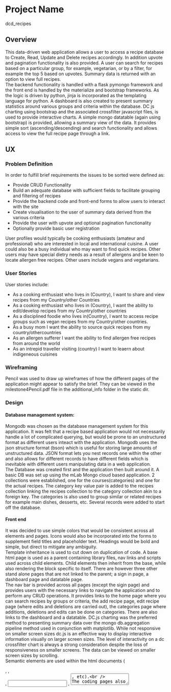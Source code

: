 # Project Name #
dcd_recipes
## Overview ##
This data-driven web application  allows a user to access a recipe database to Create, Read, Update and 
Delete recipes accordingly. In addition upvote and pagination functionality is also provided. A user can 
search for recipes based on a particular group, for example, vegetarian, or by a filter, for example the 
top 5 based on upvotes. Summary data is returned with an option to view full recipes.  
The backend functionality is handled with a flask pymongo framework and the front end is handled by the 
materialize and bootstrap frameworks.  As the logic is driven by python, jinja is incorporated as the 
templating language for python.  A dashboard is also created to present summary statistics around various 
groups and criteria within the database. DC js charting using bootstrap and the associated crossfilter 
javascript files, is used to provide interactive charts. A simple mongo datatable (again using bootstrap) is 
provided, allowing a summary view of the data. It provides simple sort (ascending/descending) and search 
functionality and allows access to view the full recipe page through a link.
## UX ##
### Problem Definition ###
In order to fulfill brief requirements the issues to be sorted were defined as:
* Provide CRUD Functionality 
* Build an adequate database with sufficient fields to facilitate grouping and filtering of recipes 
* Provide the backend code and front-end forms to allow users to interact with the site 
* Create visualisation to the user of summary data derived from the various criteria 
* Provide the user with upvote and optional pagination functionality 
* Optionally provide basic user registration

User profiles would typically be cooking enthusiasts (amateur and professional) who are interested in local
and international cuisine. A user could also be a busy individual who may want to find quick recipes. Other 
users may have special dietry needs as a result of allergens and be keen to locate allergen free recipes. 
Other users include vegans and vegetarians.  

### User Stories ###
User stories include:
* As a cooking enthusiast who lives in (Country), I want to share and view recipes from my Country/other Countries
* As a cooking enthusiast  who lives in (Country), I want the ability to edit/develop recipes from my Country/other countries
* As a disciplined foodie  who lives in(Country), I want to access recipe groups such as vegan recipes from my Country/other countries.
* As a busy mom I want the ability to source quick recipes from my country/othercountries
* As an allergen sufferer I want the ability to find allergen free recipes from around the world
* As an intrepid traveller visiting (country) I want to leaern about indigeneous cuisines

### Wireframing ###
Pencil was used to draw up wireframes of how the different pages of the application might appear to satisfy 
the brief. They can be viewed in the milestone4Pencil.pdf file in the additional_info folder in the static
dir.

### Design ###
#### Database management system: ####
Mongodb was chosen as the database management system for this application. It was felt that a recipe based 
application would not necessarily handle a lot of complicated querying, but would be prone to an unstructured
format as different users inteact with the application. Mongodb uses the json structure format (bson) which 
is useful for storing large amounts of unstructured data. JSON  format lets you nest records one within the 
other and also allows for different records to have different fields which is inevitable with different 
users manipulating data in a web application.   
The Database was created first and the application then built around it.  A basic DB was set up using the 
mLab Mongo cloud based application. 2 collections were established, one for the courses(categories) and one 
for the actual recipes. The category key value pair is added to the recipes collection linking the recipes 
collection to the  category collection akin to a foreign key. The categories is also used to group similar 
or related recipes for example main dishes, desserts, etc. Several records were added to start off the 
database.  
#### Front end ####
It was decided to use simple colors that would be consistent across all elements and pages. Icons would also
be incorporated into the forms to supplement field titles and placeholder text. Headings would be bold and
simple, but direct to mitigate any ambiguity.  
Template inheritance is used to cut down on duplication of code. A base html page is used as a parent 
containing library files, nav links and scripts used across child elements. Child elements then inherit 
from the base, while also rendering the block specific to itself. There are however three other stand alone 
pages that are not linked to the parent; a sign in page, a dashboard page and datatable page.  
The nav bar is provided across all pages (except the sigin page) and provides users with the necessary links 
to navigate the application and to perform any CRUD operations. It provides links to the home page where you 
can search recipes by groups or criteria, the add recipe page, edit recipe page (where edits and deletions 
are carried out), the categories page where additions, deletions and edits can be done on categories. There 
are also links to the dashboard and a datatable.
DC.js charting was the preferred method to presenting summary data over the mongo db.aggregation pipeline 
method used in conjunction with matplotlib.  While not responsive on smaller screen sizes dc.js is an 
effective way to display interactive information visually on larger screen sizes. The level of interactivity
on a dc crossfilter chart is always a strong consideration despite the loss of responsiveness on smaller
screens. The data can be viewed on smaller screen sizes by scrolling.  
Semantic elements are used within the html documents (<section>, <img>, <form>,  <input> , <textarea>, etc).  
The coding pages also contain comments providing information on the various sections and functions.
The materialize classes center-align, responsive-img, input-field, collapsible and btn btn_small 
(in conjunction with jQuery where necessary) are used extensively to add styling and provide functionality.   
The material-icons class is used to provide visual intuitiveness in the forms.
Where bootstrap is used classes such as text-center, text-primary, table-responsive, table-striped are used 
to add styling and provide functionality. A separate style sheet provides styling for custom elements and 
to override bootstrap styles where the materialize theme is continued throughout all pages in relation to 
the nav-bar and buttons.

## Features ##
The features are described below.
### Existing Features ###
*Feature 1* Initial signin page to ensure only those interested enter the site. Initial access to the web 
application is via a sign in page which directs you to the home page on successful sign in. There is some 
front end validation in that some special characters are not allowed. This is the only way to access the 
application. Materialize is added to the page to give a color theme to the submit button but this is not 
a child template as nav bar elements giving acess to all elements are not desired.  
*Feature 2* Slideshow with recipe images on the home page. Some jQuery is used to drive the slideshow.  
*Feature 3* Select option drop down links on the home page to search recipes by group or filtered criteria. 
These links redirect to the respective urls, rendering summary pages which in turn link to a full view of 
the recipe or back to the home page. A simple jQuery function triggers each link. Recipes are listed alphabetically
except in cases were they are returned by filtered criteria such as top 5 by upvote or by recently added. 
Summary recipes returned by a group search, also contain a link to the dashboard at the top of each page.  
*Feature 4* Add a recipe form with submit and cancel buttons. The add recipe link presents a materialize 
styled html form with the various input fields.  All fields are required and contain other front end 
validation measures specific to the field. This is necessary as accurate calculations and graphs depend on 
consistency per field.  A datepicker is used to select dates which, ensures all dates  entered by users are 
uniform. Other fields only allow specific characters and some format as capitalized. For example Ireland 
and ireland will produce separate sets of data for a given circumstance. Thus it is necessary to ensure 
that only Ireland is returned, rather than both formats. Placeholders contain text giving direction/instructions 
on input. A submit button at the end of this form calls a function to add the data to the database in 
dictionary format, before redirecting back to the edit recipes page.  
*Feature 5* Edit recipe form with delete and edit buttons. This page lists all recipes alphabetically by name 
and category. Clicking on the edit button presents an edit form exactly as the add form, except that existing 
values are rendered and can be overwritten with an edit. A submit button at the end of this form calls a 
function to update the document fields to the database, before redirecting back to the edit recipes page. 
There is also an option (button) to cancel the edit if so desired. The delete button will raise an alert 
asking if recipe should be deleted. Click ok or cancel as appropriate.  
*Feature 6* The view categories page presents a list of categories with buttons to edit, add or delete a 
category. (This functionality is a clone of the CRUD functionality provided for the recipes).  
*Feature 7* Full view recipe format. The full view page allows a user to view the complete recipe with all 
fields. The page presents the field name with dropdown, which can then be clicked to reveal the info. There 
is a button for upvoting and a button to return to the home page. Upvoting can only occur in full page view.
*Feature 8* Upvote functionality. The upvote field is presented as a read only field and set to 0 for the first 
edition of a recipe. This field is incorporated into the form, as the other fields and gets incremented on 
upvote using the $inc operator. There is no user interaction while adding or editing the upvote field.  Once 
upvoted the user is redirected back to the home page rather than back to the full recipe page. This is done 
to prevent continual revoting as functionality to only allow one vote per user is not yet present. On successful 
upvote a flash message confirms that the upvote has been successful providing user-feedback, for a positive 
user experience.  
*Feature 9* Flask pagination (as per the flask documentation) is used for all search return views that will 
render more than 10 documents in the browser window. In general documents are sorted ascending by recipe 
name for convenience except where specifically filtered under a criterion (example number of upvotes or quick 
recipes, etc). Having an ordered sort mode in conjunction with pagination enables a user to quickly cycle 
through the pages to get to the desired location.   
*Feature 10* The interactive dashboard presents several number boxes and charts giving a visual representation 
of the recipes based on various criteria. Number boxes list the total recipes currently in the application 
along with the numbers of vegan and vegetarian recipes. One pie chart reveals the total number of recipes per
category (course). Another shows the total number of allergens by type and includes the number of recipes with
no known allergens. A bar chart shows the number of recipes by country of origin. One stacked bar chart shows 
the number of recipes by type (vegan, etc) and course. Another shows the number of recipes by type (vegan, etc)
and allergens.  
*Feature 11* A mongo datatable styled by bootstrap, (with some elements overwritten to the materialize 
formats) presents a summary list of the recipes by criteria such as category, date added, country etc. It 
allows quick search and view of the summary data and each row also has a link button to view the full recipe. 
Note: that the standard bootstrap datatable theme is used and these libraries do not support responsive 
design. However the datatable can be viewed on smaller screens by scrolling.  
### Features left to implement ###
At this point in time, user details are not stored or incorporated into the database to track upvoting or 
associate a particular user  with a particular recipe. This is something to consider with future development 
of the application where greater security and validation would be necessary to ensure that users do not 
delete recipes uploaded by others.  
Form validation on the server side is not covered but is something  to be covered in future development of 
this application as a standard and robust belt and braces exercise.  
There is also potential to add other charts depending on user preferences.
## Technologies used ##
[Materialize](https://materializecss.com/):     
All html templates dealing with the recipes and categories are rendered in the materialize standard version 
front-end  development framework. It is simple to use, is supported across devices, is responsive and 
presents functionality intuitively for a positive user experience. The accordion collapsible component is 
used for displaying document data, disabled where not required. Data is bound to this in the template by 
dynamically creating a list item for each document returned. However any pages using flask pagination may 
not be fully responsive and some scrolling may be necessary. The pagination info bar has been aligned to 
the left of its div to enhance full responsiveness, but full responsiveness on all small screen devices 
is not guranteed.  
[Bootstrap](https://startbootstrap.com/):   
A bootstrap roundabout theme is used to style the dashboard and datatable page with styles overwtitten by 
the materialize formats to give consistency throughout all pages.  
[Bootstrap datatable](https://datatables.net/examples/styling/bootstrap.html):  
Provides styles , pagination and search function to the data table.  
[jQuery](https://jquery.com/):  
A separate script file has been written for the chart elements but the other script (30 odd lines in total) 
has been kept within the html documents. The base html contains a script section with jQuery scripts to 
initialise the various elements of materialize, to enforce text formats within the html forms and to trigger 
the drop down search links in the home page. The index page contains some jQuery script to drive the 
slideshow. The edit page contains some jQuery (due to a bug) to bind the date associated with the task to 
the field. Thus script is required in the parent and child. The view_table template contains a few lines of 
jQuery for the datatable (bootstrap library).

## Testing ##
Testing was mainly done by writing code and producing output and analysing issues found. The approach.pdf 
located in the additional_info folder, outlines the methodology used and issues encountered.

The additional-info folder contains some additional files detailing background information relating to the 
project. Links also shown in acknowledgements below.
*approach.pdf* Outlines the approach used with the python end and issues encountered.  
*methodsTest.pdf* This file outlines some tests run in the ide to view output from the methods illustrated
within the mongodb and pymongo documentation.  
*additional-infoMP4.pdf* Lists other code sources consulted in completing this application. Also lists information 
sources and any references to licenses.
## Deployment ##
The repository for this site is located at https://github.com/vmcggh18/dcd_recDoc-mp4  
The repo can be downloaded as a zip file for installation into a local ide. When installed locally, check 
for any dependencies that need to be installed to run it, by checking the requirements.txt file. Then just 
select the app.py file and click run to view in the browser.      
Alternatively the working application can be viewed at https://dcd-online-rec.herokuapp.com/  
## Credits ##
### Content ###
Recipes used in this application are sourced from:  
Source: National Heart, Lung, and Blood Institute; National Institutes of Health; U.S.
Department of Health and Human Services https://www.nhlbi.nih.gov/health-topics/publications-and-resources    
http://www.eat-vegan.rocks    
https://damndelicious.net/2014/10/13/easy-homemade-ramen/  
### Media ###
The images used in this application are sourced from:  
https://www.pexels.com/photo/food-on-white-background-256318/  
https://burst.shopify.com/photos/breakfast-from-above  
### Acknowledgments ###
The sources below provided inspiration for this application:
#### Code Institute ####
Code Institute Module 8 Data Driven Development Module 
#### Other Documentation Consulted ####
[Mongodb documentation:](https://docs.mongodb.com/)  
[pymongo docs:](https://api.mongodb.com/python/current/)  
[flask:](http://flask.pocoo.org/)  
[flask pagination:](http://flask.pocoo.org/snippets/44/)  
[Restrict special characters with jQuery](https://stackoverflow.com/questions/21331576/restrict-special-characters-using-jquery)  
[Auto-capitalize-first-letter-of-every-word-in-input-fields](https://stackoverflow.com/questions/48126101/javascript-to-auto-capitalize-first-letter-of-every-word-in-input-fields)  
[Interactive Data Visualisation with mongodb and d3-dc charting](http://adilmoujahid.com/posts/2015/01/interactive-data-visualization-d3-dc-python-mongodb/) 
[Rotate x-axis chart text](https://github.com/dc-js/dc.js/issues/731 (rotate x-axis text))  
[Slideshow](https://www.w3schools.com/howto/howto_js_slideshow.asp)  

